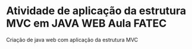# Atividade de aplicação da estrutura MVC em JAVA WEB Aula FATEC
 Criação de java web com aplicação da estrutura MVC
